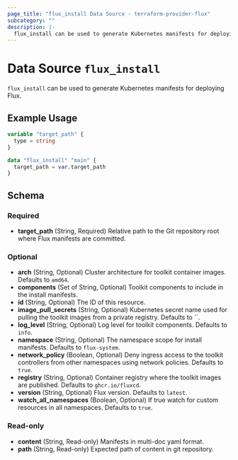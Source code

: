 ```yaml
---
page_title: "flux_install Data Source - terraform-provider-flux"
subcategory: ""
description: |-
  flux_install can be used to generate Kubernetes manifests for deploying Flux.
---
```


# Data Source `flux_install`

`flux_install` can be used to generate Kubernetes manifests for deploying Flux.

## Example Usage

```terraform
variable "target_path" {
  type = string
}

data "flux_install" "main" {
  target_path = var.target_path
}
```

## Schema

### Required

- **target_path** (String, Required) Relative path to the Git repository root where Flux manifests are committed.

### Optional

- **arch** (String, Optional) Cluster architecture for toolkit container images. Defaults to `amd64`.
- **components** (Set of String, Optional) Toolkit components to include in the install manifests.
- **id** (String, Optional) The ID of this resource.
- **image_pull_secrets** (String, Optional) Kubernetes secret name used for pulling the toolkit images from a private registry. Defaults to ``.
- **log_level** (String, Optional) Log level for toolkit components. Defaults to `info`.
- **namespace** (String, Optional) The namespace scope for install manifests. Defaults to `flux-system`.
- **network_policy** (Boolean, Optional) Deny ingress access to the toolkit controllers from other namespaces using network policies. Defaults to `true`.
- **registry** (String, Optional) Container registry where the toolkit images are published. Defaults to `ghcr.io/fluxcd`.
- **version** (String, Optional) Flux version. Defaults to `latest`.
- **watch_all_namespaces** (Boolean, Optional) If true watch for custom resources in all namespaces. Defaults to `true`.

### Read-only

- **content** (String, Read-only) Manifests in multi-doc yaml format.
- **path** (String, Read-only) Expected path of content in git repository.


